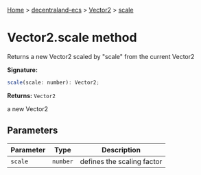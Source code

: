 [Home](./index) &gt; [decentraland-ecs](./decentraland-ecs.md) &gt; [Vector2](./decentraland-ecs.vector2.md) &gt; [scale](./decentraland-ecs.vector2.scale.md)

# Vector2.scale method

Returns a new Vector2 scaled by "scale" from the current Vector2

**Signature:**
```javascript
scale(scale: number): Vector2;
```
**Returns:** `Vector2`

a new Vector2

## Parameters

|  Parameter | Type | Description |
|  --- | --- | --- |
|  `scale` | `number` | defines the scaling factor |

